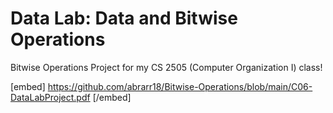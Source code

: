 # Data Lab: Data and Bitwise Operations
Bitwise Operations Project for my CS 2505 (Computer Organization I) class!

[embed] https://github.com/abrarr18/Bitwise-Operations/blob/main/C06-DataLabProject.pdf [/embed]
